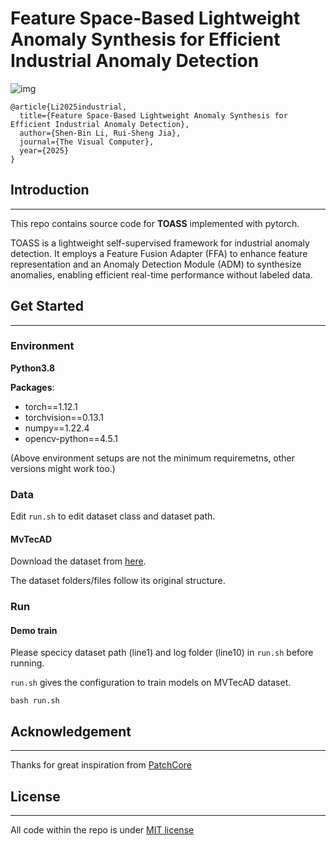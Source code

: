 # Feature Space-Based Lightweight Anomaly Synthesis for Efficient Industrial Anomaly Detection
![img](https://img2023.cnblogs.com/blog/3211184/202501/3211184-20250113235941990-195365734.jpg)
```
@article{Li2025industrial,
  title={Feature Space-Based Lightweight Anomaly Synthesis for Efficient Industrial Anomaly Detection},
  author={Shen-Bin Li, Rui-Sheng Jia},
  journal={The Visual Computer},
  year={2025}
}
```

## Introduction

------

This repo contains source code for **TOASS** implemented with pytorch.

TOASS is a lightweight self-supervised framework for industrial anomaly detection. It employs a Feature Fusion Adapter (FFA) to enhance feature representation and an Anomaly Detection Module (ADM) to synthesize anomalies, enabling efficient real-time performance without labeled data.

## Get Started

------

### Environment

**Python3.8**

**Packages**:

- torch==1.12.1
- torchvision==0.13.1
- numpy==1.22.4
- opencv-python==4.5.1

(Above environment setups are not the minimum requiremetns, other versions might work too.)

### Data

Edit `run.sh` to edit dataset class and dataset path.

#### MvTecAD

Download the dataset from [here](https://www.mvtec.com/company/research/datasets/mvtec-ad/).

The dataset folders/files follow its original structure.

### Run

#### Demo train

Please specicy dataset path (line1) and log folder (line10) in `run.sh` before running.

`run.sh` gives the configuration to train models on MVTecAD dataset.

```
bash run.sh
```

## Acknowledgement

------

Thanks for great inspiration from [PatchCore](https://github.com/amazon-science/patchcore-inspection)

## License

------
All code within the repo is under [MIT license](https://mit-license.org/)



